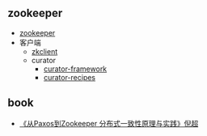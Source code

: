 ## zookeeper
* [zookeeper](/docs/30-distributed/src/zookeeper/zookeeper/README.md)
* 客户端
  * [zkclient](/docs/30-distributed/src/zookeeper/zkclient/)
  * curator
    * [curator-framework](/docs/30-distributed/src/zookeeper/curator-framework/)
    * [curator-recipes](/docs/30-distributed/src/zookeeper/curator-recipes/)

## book
* [《从Paxos到Zookeeper 分布式一致性原理与实践》倪超](/docs/99-book/notes/30-distributed/从Paxos到ZooKeeper.md)